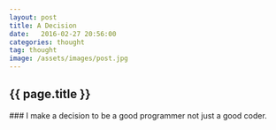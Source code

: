 ```yaml
---
layout: post
title: A Decision
date:   2016-02-27 20:56:00
categories: thought
tag: thought
image: /assets/images/post.jpg
---
```

<h2>{{ page.title }}</h2>

<p>
  ### I make a decision to be a good programmer not just a good coder.
</p>